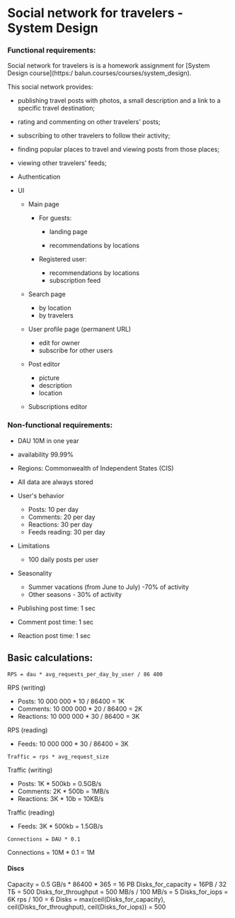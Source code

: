 # Social network for travelers - System Design



### Functional requirements:

Social network for travelers is is a homework assignment for [System Design course](https:/		balun.courses/courses/system_design).

This social network provides:

- publishing travel posts with photos, a small description and a link to a specific travel destination;
- rating and commenting on other travelers' posts;
- subscribing to other travelers to follow their activity;
- finding popular places to travel and viewing posts from those places;
- viewing other travelers' feeds;

- Authentication

- UI

  - Main page
    - For guests:
      - landing page

      - recommendations by locations

    - Registered user:
      - recommendations by locations
      - subscription feed

  - Search page
    - by location
    - by travelers

  - User profile page (permanent URL)
    - edit for owner
    - subscribe for other users

  - Post editor
    - picture
    - description
    - location

  - Subscriptions editor


  


### Non-functional requirements:

- DAU 10M in one year

- availability 99.99%

- Regions: Commonwealth of Independent States (CIS)

- All data are always stored

- User's behavior

  - Posts: 10 per day
  - Comments: 20 per day
  - Reactions: 30 per day
  - Feeds reading: 30 per day 

- Limitations

  - 100 daily posts per user

- Seasonality

  - Summer vacations (from June to July) -70% of activity
  - Other seasons - 30% of activity

- Publishing post time: 1 sec

- Comment post time: 1 sec

- Reaction post time: 1 sec

  

## Basic calculations:

`RPS = dau * avg_requests_per_day_by_user / 86 400 `

RPS (writing) 

- Posts: 10 000 000 * 10 / 86400 = 1K
- Comments: 10 000 000 * 20 / 86400 = 2K
- Reactions: 10 000 000 * 30 / 86400 = 3K

RPS (reading) 

 - Feeds: 10 000 000 * 30 / 86400 = 3K



`Traffic = rps * avg_request_size`

Traffic (writing) 

- Posts:  1K * 500kb = 0.5GB/s
- Comments:  2K * 500b = 1MB/s
- Reactions:  3K * 10b = 10KB/s

Traffic (reading) 

- Feeds: 3K * 500kb = 1.5GB/s



`Connections = DAU * 0.1`

Connections = 10M * 0.1 = 1M

#### Discs

Capacity = 0.5 GB/s * 86400 * 365 = 16 PB
Disks_for_capacity = 16PB / 32 ТБ = 500
Disks_for_throughput = 500 МB/s / 100 МB/s = 5
Disks_for_iops = 6K rps / 100 = 6
Disks = max(ceil(Disks_for_capacity), ceil(Disks_for_throughput), ceil(Disks_for_iops)) = 500
